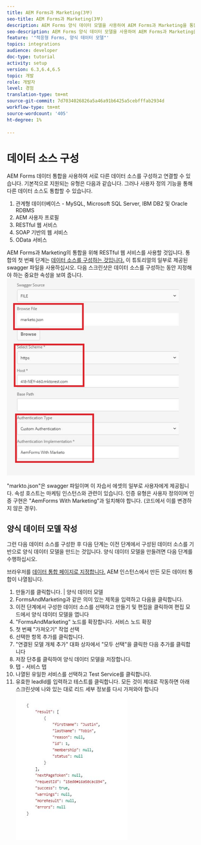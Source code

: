 ```yaml
---
title: AEM Forms과 Marketing(3부)
seo-title: AEM Forms과 Marketing(3부)
description: AEM Forms 양식 데이터 모델을 사용하여 AEM Forms과 Marketing을 통합하는 자습서입니다.
seo-description: AEM Forms 양식 데이터 모델을 사용하여 AEM Forms과 Marketing을 통합하는 자습서입니다.
feature: '"적응형 Forms, 양식 데이터 모델"'
topics: integrations
audience: developer
doc-type: tutorial
activity: setup
version: 6.3,6.4,6.5
topic: 개발
role: 개발자
level: 경험
translation-type: tm+mt
source-git-commit: 7d7034026826a5a46a91b6425a5cebfffab2934d
workflow-type: tm+mt
source-wordcount: '405'
ht-degree: 1%

---
```



# 데이터 소스 구성

AEM Forms 데이터 통합을 사용하여 서로 다른 데이터 소스를 구성하고 연결할 수 있습니다. 기본적으로 지원되는 유형은 다음과 같습니다. 그러나 사용자 정의 기능을 통해 다른 데이터 소스도 통합할 수 있습니다.

1. 관계형 데이터베이스 - MySQL, Microsoft SQL Server, IBM DB2 및 Oracle RDBMS
1. AEM 사용자 프로필
1. RESTful 웹 서비스
1. SOAP 기반의 웹 서비스
1. OData 서비스

AEM Forms과 Marketing의 통합을 위해 RESTful 웹 서비스를 사용할 것입니다. 통합의 첫 번째 단계는 [데이터 소스를 구성하는 것입니다.](https://helpx.adobe.com/experience-manager/6-4/forms/using/configure-data-sources.html#ConfigureRESTfulwebservices) 이 튜토리얼의 일부로 제공된 swagger 파일을 사용하십시오. 다음 스크린샷은 데이터 소스를 구성하는 동안 지정해야 하는 중요한 속성을 보여 줍니다.
![datasource](assets/datasource.jfif)

&quot;markto.json&quot;은 swagger 파일이며 이 자습서 에셋의 일부로 사용자에게 제공됩니다.
속성 호스트는 마케팅 인스턴스와 관련이 있습니다.
인증 유형은 사용자 정의이며 인증 구현은 &quot;AemForms With Marketing&quot;과 일치해야 합니다. (코드에서 이를 변경하지 않은 경우).

## 양식 데이터 모델 작성

그런 다음 데이터 소스를 구성한 후 다음 단계는 이전 단계에서 구성된 데이터 소스를 기반으로 양식 데이터 모델을 만드는 것입니다. 양식 데이터 모델을 만들려면 다음 단계를 수행하십시오.

브라우저를 [데이터 통합 페이지로 지정합니다.](http://localhost:4502/aem/forms.html/content/dam/formsanddocuments-fdm) AEM 인스턴스에서 만든 모든 데이터 통합이 나열됩니다.

1. 만들기를 클릭합니다. | 양식 데이터 모델
1. FormsAndMarketing과 같은 의미 있는 제목을 입력하고 다음을 클릭합니다.
1. 이전 단계에서 구성한 데이터 소스를 선택하고 만들기 및 편집을 클릭하여 편집 모드에서 양식 데이터 모델을 엽니다
1. &quot;FormsAndMarketing&quot; 노드를 확장합니다. 서비스 노드 확장
1. 첫 번째 &quot;가져오기&quot; 작업 선택
1. 선택한 항목 추가를 클릭합니다.
1. &quot;연결된 모델 개체 추가&quot; 대화 상자에서 &quot;모두 선택&quot;을 클릭한 다음 추가를 클릭합니다
1. 저장 단추를 클릭하여 양식 데이터 모델을 저장합니다.
1. 탭 - 서비스 탭
1. 나열된 유일한 서비스를 선택하고 Test Service를 클릭합니다.
1. 유효한 leadId를 입력하고 테스트를 클릭합니다. 모든 것이 제대로 작동하면 아래 스크린샷에 나와 있는 대로 리드 세부 정보를 다시 가져와야 합니다
   ![테스트 결과](assets/testresults.jfif)
